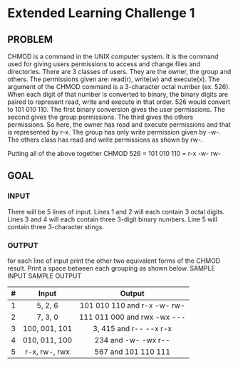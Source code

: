 # Extended Learning Challenge 1

## PROBLEM

CHMOD is a command in the UNIX computer system. It is the command used for
giving users permissions to access and change files and directories. There are 3 classes of users.
They are the owner, the group and others. The permissions given are: read(r), write(w) and
execute(x).
The argument of the CHMOD command is a 3-character octal number (ex. 526). When each
digit of that number is converted to binary, the binary digits are paired to represent read, write
and execute in that order. 526 would convert to 101 010 110.
The first binary conversion gives the user permissions. The second gives the group permissions.
The third gives the others permissions. So here, the owner has read and execute permissions and
that is represented by r-x. The group has only write permission given by -w-. The others class
has read and write permissions as shown by rw-.

Putting all of the above together CHMOD 526 = 101 010 110 = r-x -w- rw-

## GOAL

### INPUT

There will be 5 lines of input. Lines 1 and 2 will each contain 3 octal digits. Lines 3 and 4 will each contain three 3-digit binary numbers. Line 5 will contain three 3-character stings.

### OUTPUT

for each line of input print the other two equivalent forms of the CHMOD result.
Print a space between each grouping as shown below.
SAMPLE INPUT SAMPLE OUTPUT

| # | Input | Output |
| :--- | :---: | :---: |
| 1 | 5, 2, 6 | 101 010 110 and r-x -w- rw- |
| 2 | 7, 3, 0 | 111 011 000 and rwx -wx --- |
| 3 | 100, 001, 101 | 3, 415 and r-- --x r-x |
| 4 | 010, 011, 100 | 234 and -w- -wx r-- |
| 5 | r-x, rw-, rwx | 567 and 101 110 111 |
